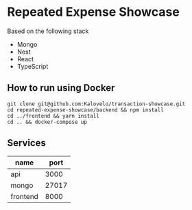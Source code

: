 # Repeated Expense Showcase

Based on the following stack
- Mongo
- Nest
- React
- TypeScript

## How to run using Docker
```
git clone git@github.com:Kalovelo/transaction-showcase.git
cd repeated-expense-showcase/backend && npm install
cd ../frontend && yarn install
cd .. && docker-compose up
```


## Services

|name       |port   |
|---        |---    |
|api        |3000   |
|mongo      |27017  |
|frontend   |8000   |
